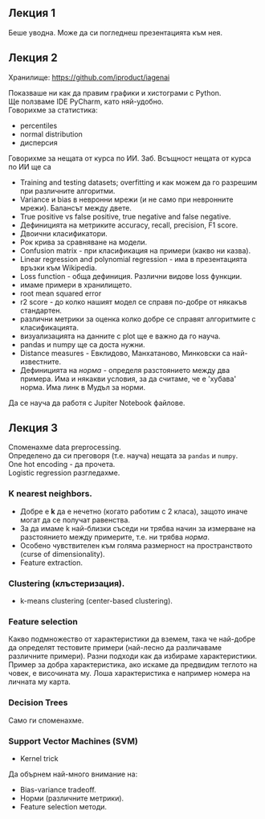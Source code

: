 ## Лекция 1

Беше уводна. Може да си погледнеш презентацията към нея.

## Лекция 2

Хранилище: https://github.com/iproduct/iagenai

Показваше ни как да правим графики и хистограми с Python.  
Ще ползваме IDE PyCharm, като няй-удобно.  
Говорихме за статистика:
- percentiles
- normal distribution
- дисперсия

Говорихме за нещата от курса по ИИ.
Заб. Всъщност нещата от курса по ИИ ще са
- Training and testing datasets; overfitting и как можем да го разрешим при различните алгоритми.
- Variance и bias в невронни мрежи (и не само при невронните мрежи). Балансът между двете.
- True positive vs false positive, true negative and false negative.
- Дефиницията на метриките accuracy, recall, precision, F1 score.
- Двоични класификатори.
- Рок крива за сравняване на модели.
- Confusion matrix - при класификация на примери (какво ни казва).
- Linear regression and polynomial regression - има в презентацията връзки към Wikipedia.
- Loss function - обща дефиниция. Различни видове loss функции.
- имаме примери в хранилището.
- root mean squared error
- r2 score - до колко нашият модел се справя по-добре от някакъв стандартен.
- различни метрики за оценка колко добре се справят алгоритмите с класификацията.
- визуализацията на данните с plot ще е важно да го науча.
- pandas и numpy ще са доста нужни.
- Distance measures - Евклидово, Манхатаново, Минковски са най-известните.
- Дефиницията на *норма* - определя разстоянието между два примера. Има и някакви условия, за да считаме,
  че е 'хубава' норма. Има линк в Мудъл за норми.

Да се науча да работя с Jupiter Notebook файлове.

## Лекция 3

Споменахме data preprocessing.  
Определено да си преговоря (т.е. науча) нещата за `pandas` и `numpy`.  
One hot encoding - да прочета.  
Logistic regression разгледахме.  

### K nearest neighbors.

- Добре е **k** да е нечетно (когато работим с 2 класа), защото иначе могат да се получат равенства.
- За да имаме k най-близки съседи ни трябва начин за измерване на разстоянието между примерите, т.е. 
  ни трябва *норма*.
- Особено чувствителен към голяма размерност на пространството (curse of dimensionality).
- Feature extraction.

### Clustering (клъстеризация).

- k-means clustering (center-based clustering).

### Feature selection

Какво подмножество от характеристики да вземем, така че най-добре да определят тестовите примери 
(най-лесно да различаваме различните примери). Разни подходи как да избираме характеристики.
Пример за добра характеристика, ако искаме да предвидим теглото на човек, е височината му. Лоша 
характеристика е например номера на личната му карта.

### Decision Trees 

Само ги споменахме.

### Support Vector Machines (SVM)

- Kernel trick

Да обърнем най-много внимание на:
- Bias-variance tradeoff.
- Норми (различните метрики).
- Feature selection методи.